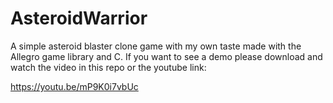 # AsteroidWarrior
A simple asteroid blaster clone game with my own taste made with the Allegro game library and C.
If you want to see a demo please download and watch the video in this repo or the youtube link:

https://youtu.be/mP9K0i7vbUc
